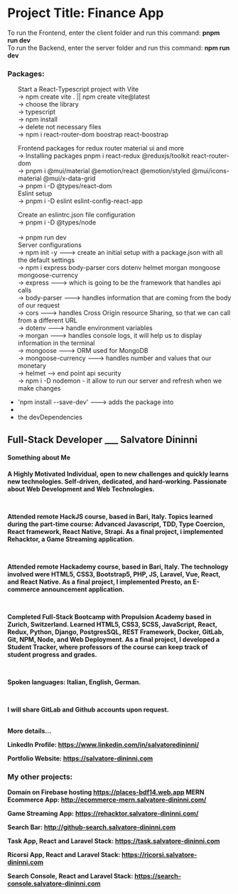 <h1>Project Title: Finance App</h1>

To run the Frontend, enter the client folder and run this command: <b>pnpm run dev</b> <br/>
To run the Backend, enter the server folder and run this command: <b>npm run dev</b><br/>
<h3>Packages:</h3>
<ul>
   Start a React-Typescript project with Vite<br/>
	→ npm create vite . || npm create vite@latest <br/>
	→ choose the library<br/>
	→ typescript<br/>
	→ npm install<br/>
	→ delete not necessary files<br/>
	→ npm i react-router-dom boostrap react-boostrap<br/>
        
  Frontend packages for redux router material ui and more<br/>
	→ Installing packages pnpm i react-redux @reduxjs/toolkit react-router-dom 
  <br/>
	→ pnpm i @mui/material @emotion/react @emotion/styled @mui/icons-material @mui/x-data-grid
  <br/>
	→ pnpm i -D @types/react-dom
  <br/>
  Eslint setup<br/>
	→ pnpm i -D eslint eslint-config-react-app <br/>

Create an eslintrc.json file configuration <br/>
	→ pnpm i -D @types/node  
  <br/>
	→ pnpm run dev <br/>
  Server configurations  <br/>
	→ npm init -y ---> create an initial setup with a package.json with all the default settings<br/>
	→ npm i express body-parser cors dotenv helmet morgan mongoose mongoose-currency <br/>
	→ express ---> which is going to be the framework that handles api calls   <br/>
	→ body-parser ---> handles information that are coming from the body of our request   <br/>
	→ cors ---> handles Cross Origin resource Sharing, so that we can call from a different URL    <br/>
	→ dotenv ---> handle environment variables   <br/>
	→ morgan ---> handles console logs, it will help us to display information in the terminal   <br/>
	→ mongoose ---> ORM used for MongoDB   <br/>
	→ mongoose-currency  ---> handles number and values that our monetary    <br/>
	→ helmet --> end point api security  <br/>
	→ npm i -D nodemon - it allow to run our server and refresh when we make changes   <br/>

  <li>'npm install --save-dev' ---> adds the package into <li>
  <li>the devDependencies</li>
</ul>

<h2>Full-Stack Developer ___ <span>Salvatore Dininni</span></h2>

<h4>Something about Me<h4>
<p>A Highly Motivated Individual, open to new challenges and quickly learns new technologies. Self-driven, dedicated, and hard-working. Passionate about Web Development and Web Technologies.</p>
<br/>
<p>
Attended remote HackJS course, based in Bari, Italy. Topics learned during the part-time course: Advanced Javascript, TDD, Type Coercion, React framework, React Native, Strapi. As a final project, i implemented Rehacktor, a Game Streaming application.
</p>
<br/>
<p>
Attended remote Hackademy course, based in Bari, Italy. The technology involved were HTML5, CSS3, Bootstrap5, PHP, JS, Laravel, Vue, React, and React Native. As a final project, I implemented Presto, an E-commerce announcement application.
</p>
<br/>
<p>
Completed Full-Stack Bootcamp with Propulsion Academy based in Zurich, Switzerland. Learned HTML5, CSS3, SCSS, JavaScript, React, Redux, Python, Django, PostgresSQL, REST Framework, Docker, GitLab, Git, NPM, Node, and Web Deployment. As a final project, I developed a Student Tracker, where professors of the course can keep track of student progress and grades. 
</p>
<br/>
<p>
Spoken languages: Italian, English, German.</p>
<br/>
<p>
I will share GitLab and Github accounts upon request.</p>
<br/>
<strong>More details...<strong>

<b>LinkedIn Profile: <a href="https://www.linkedin.com/in/salvatoredininni/" >https://www.linkedin.com/in/salvatoredininni/ </a></b>

<b>Portfolio Website: <a href="https://salvatore-dininni.com/" >https://salvatore-dininni.com</a></b> 

<h3>My other projects:</h3>

<strong>Domain on Firebase hosting</strong>
https://places-bdf14.web.app
<b>MERN Ecommerce App: <a href="http://ecommerce-mern.salvatore-dininni.com/" >http://ecommerce-mern.salvatore-dininni.com/</a></b> 

<b>Game Streaming App: <a href="https://rehacktor.salvatore-dininni.com/" >https://rehacktor.salvatore-dininni.com/</a></b> 

<b>Search Bar: <a href="http://github-search.salvatore-dininni.com">http://github-search.salvatore-dininni.com</a></b>

<b>Task App, React and Laravel Stack: <a href="https://task.salvatore-dininni.com">https://task.salvatore-dininni.com</a></b>

<b>Ricorsi App, React and Laravel Stack: <a href="https://ricorsi.salvatore-dininni.com">https://ricorsi.salvatore-dininni.com</a></b>

<b>Search Console, React and Laravel Stack: <a href="https://search-console.salvatore-dininni.com">https://search-console.salvatore-dininni.com</a></b>